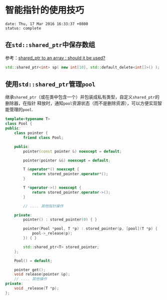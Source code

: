 # 智能指针的使用技巧
```metadata
date: Thu, 17 Mar 2016 16:33:37 +0800
status: complete
```

## 在`std::shared_ptr`中保存数组
参考：[shared_ptr to an array : should it be used?](http://stackoverflow.com/questions/13061979/shared-ptr-to-an-array-should-it-be-used)
```c++
std::shared_ptr<int> sp( new int[10], std::default_delete<int[]>() );
```
## 使用`std::shared_ptr`管理`pool`
继承`shared_ptr`（或在类中包含一个）并包装成私有类型，自定义`shared_ptr`的删除器，在指针
释放时，通知`pool`资源状态（而不是删除资源），可以方便实现智能管理的`pool`.
```c++
template<typename T>
class Pool {
public:
    class pointer {
        friend class Pool;

    public:
        pointer(const pointer &) noexcept = default;

        pointer(pointer &&) noexcept = default;

        T &operator*() noexcept {
            return stored_pointer.operator*();
        }

        T *operator->() noexcept {
            return stored_pointer.operator->();
        }

        // .... 其他指针操作

    private:
        pointer() : stored_pointer(0) { }

        pointer(Pool *pool, T *p) : stored_pointer(p, [pool](T *p) {
            pool->_release(p);
        }) { }

        std::shared_ptr<T> stored_pointer;
    };

    Pool() = default;

    pointer get();
    void release(pointer &p);
    // .... 其他操作
private:
    void _release(T *p);
};
```
